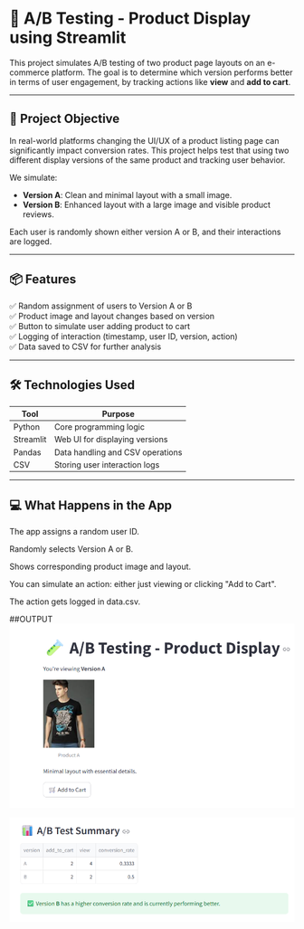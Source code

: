 # 🧪 A/B Testing - Product Display using Streamlit

This project simulates A/B testing of two product page layouts on an e-commerce platform. The goal is to determine which version performs better in terms of user engagement, by tracking actions like **view** and **add to cart**.

---

## 🎯 Project Objective

In real-world platforms changing the UI/UX of a product listing page can significantly impact conversion rates. This project helps test that using two different display versions of the same product and tracking user behavior.

We simulate:

- **Version A**: Clean and minimal layout with a small image.
- **Version B**: Enhanced layout with a large image and visible product reviews.

Each user is randomly shown either version A or B, and their interactions are logged.

---

## 📦 Features

✅ Random assignment of users to Version A or B  
✅ Product image and layout changes based on version  
✅ Button to simulate user adding product to cart  
✅ Logging of interaction (timestamp, user ID, version, action)  
✅ Data saved to CSV for further analysis

---

## 🛠️ Technologies Used

| Tool        | Purpose                          |
|-------------|----------------------------------|
| Python      | Core programming logic           |
| Streamlit   | Web UI for displaying versions   |
| Pandas      | Data handling and CSV operations |
| CSV         | Storing user interaction logs    |

---

## 💻 What Happens in the App
The app assigns a random user ID.

Randomly selects Version A or B.

Shows corresponding product image and layout.

You can simulate an action: either just viewing or clicking "Add to Cart".

The action gets logged in data.csv.

##OUTPUT
![Output](https://github.com/AnanyaS-03/ML/blob/main/AB%20Testing%20on%20product%20display/Screenshot%202025-05-07%20225248.png?raw=true)

![Output](https://github.com/AnanyaS-03/ML/blob/main/AB%20Testing%20on%20product%20display/Screenshot%202025-05-07%20233131.png?raw=true)
